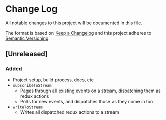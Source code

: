 # Change Log
All notable changes to this project will be documented in this file.

The format is based on [Keep a Changelog](http://keepachangelog.com/)
and this project adheres to [Semantic Versioning](http://semver.org/).

## [Unreleased]
### Added
- Project setup, build process, docs, etc
- `subscribeToStream`
  - Pages through all existing events on a stream, dispatching them as redux actions
  - Polls for new events, and dispatches those as they come in too
- `writeToStream`
  - Writes all dispatched redux actions to a stream
